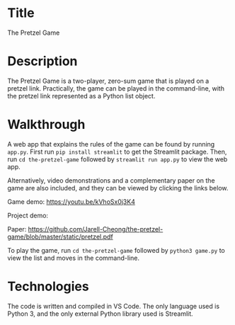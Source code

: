 # Title

The Pretzel Game

# Description

The Pretzel Game is a two-player, zero-sum game that is played on a pretzel link. Practically, the game can be played in the command-line, with the pretzel link represented as a Python list object.

# Walkthrough

A web app that explains the rules of the game can be found by running `app.py`. First run `pip install streamlit` to get the Streamlit package. Then, run `cd the-pretzel-game` followed by `streamlit run app.py` to view the web app.

Alternatively, video demonstrations and a complementary paper on the game are also included, and they can be viewed by clicking the links below.

Game demo: https://youtu.be/kVhoSx0j3K4

Project demo:

Paper: https://github.com/Jarell-Cheong/the-pretzel-game/blob/master/static/pretzel.pdf

To play the game, run `cd the-pretzel-game` followed by `python3 game.py` to view the list and moves in the command-line.

# Technologies

The code is written and compiled in VS Code. The only language used is Python 3, and the only external Python library used is Streamlit.